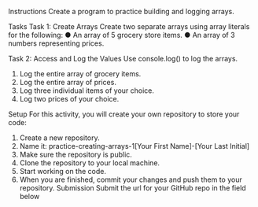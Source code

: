Instructions
Create a program to practice building and logging arrays.

Tasks
Task 1: Create Arrays
Create two separate arrays using array literals for the following:
● An array of 5 grocery store items.
● An array of 3 numbers representing prices.

Task 2: Access and Log the Values
Use console.log() to log the arrays.
1. Log the entire array of grocery items.
2. Log the entire array of prices.
3. Log three individual items of your choice.
4. Log two prices of your choice.

Setup
For this activity, you will create your own repository to store your code:
1. Create a new repository.
2. Name it: practice-creating-arrays-1[Your First Name]-[Your Last Initial]
3. Make sure the repository is public.
4. Clone the repository to your local machine.
5. Start working on the code.
6. When you are finished, commit your changes and push them to your
repository.
Submission
Submit the url for your GitHub repo in the field below